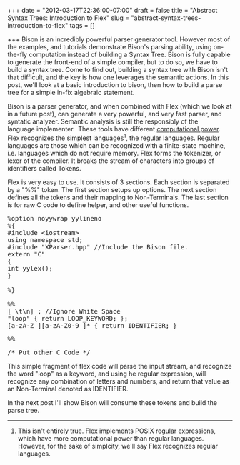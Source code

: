 +++
date = "2012-03-17T22:36:00-07:00"
draft = false
title = "Abstract Syntax Trees: Introduction to Flex"
slug = "abstract-syntax-trees-introduction-to-flex"
tags = []

+++
Bison is an incredibly powerful parser generator tool. However most of the examples, and tutorials demonstrate Bison's parsing ability, using on-the-fly computation instead of building a Syntax Tree. Bison is fully capable to generate the front-end of a simple compiler, but to do so, we have to build a syntax tree. Come to find out, building a syntax tree with Bison isn't that difficult, and the key is how one leverages the semantic actions. In this post, we'll look at a basic introduction to bison, then how to build a parse tree for a simple in-fix algebraic statement.

<!--more-->

Bison is a parser generator, and when combined with Flex (which we look at in a future post), can generate a very powerful, and very fast parser, and syntatic analyzer. Semantic analysis is still the responsibly of the language implementer.  These tools have different <a href="http://en.wikipedia.org/wiki/Chomsky_hierarchy">computational power</a>. Flex recognizes the simplest languages<sup>1</sup>, the regular languages. Regular languages are those which can be recognized with a finite-state machine, i.e. languages which do not require memory. Flex forms the tokenizer, or lexer of the compiler. It breaks the stream of characters into groups of identifiers called Tokens.

Flex is very easy to use. It consists of 3 sections. Each section is separated by a "%%" token. The first section setups up options. The next section defines all the tokens and their mapping to Non-Terminals. The last section is for raw C code to define helper, and other useful functions.
<pre lang="c" escaped="true">%option noyywrap yylineno
%{
#include &lt;iostream&gt;
using namespace std;
#include "XParser.hpp" //Include the Bison file.
extern "C"
{
int yylex();
}

%}

%% 
[ \t\n] ; //Ignore White Space
"loop" { return LOOP_KEYWORD; };
[a-zA-Z_][a-zA-Z0-9_]* { return IDENTIFIER; }</pre>
<pre lang="c" escaped="true">%%</pre>
<pre lang="c" escaped="true">/* Put other C Code */</pre>
This simple fragment of flex code will parse the input stream, and recognize the word "loop" as a keyword, and using he regular expression, will recognize any combination of letters and numbers, and return that value as an Non-Terminal denoted as IDENTIFIER.

In the next post I'll show Bison will consume these tokens and build the parse tree.

<hr />

<ol>
	<li>This isn't entirely true. Flex implements POSIX regular expressions, which have more computational power than regular languages. However, for the sake of simplcity, we'll say Flex recognizes regular languages.</li>
</ol>
